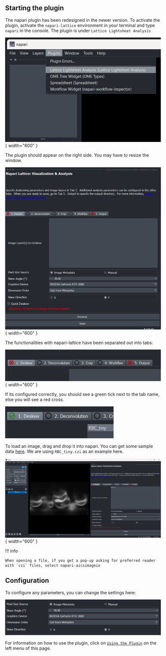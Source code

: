 ## Starting the plugin

The napari plugin has been redesigned in the newer version.
To activate the plugin, activate the `napari-lattice` environment in your terminal and type `napari` in the console.
The plugin is under `Lattice Lightsheet Analysis`

![Activate plugin](../images/001_start_plugin.png){ width="600" }

The plugin should appear on the right side. You may have to resize the window.

![llsz_plugin](../images/002_plugin.png){ width="600" }

The functionalities with napari-lattice have been separated out into tabs:

![plugin_tabs](../images/plugin_tabs.png){ width="600" }

If its configured correctly, you should see a green tick next to the tab name, else you will see a red cross.

![green_tick](../images/green_tick.png)

To load an image, drag and drop it into napari. You can get some sample data [here](https://zenodo.org/records/7117784). We are using `RBC_tiny.czi` as an example here.

![open_image](../images/003_open_image.png){ width="600" }

!!! info

    When opening a file, if you get a pop-up asking for preferred reader with `czi` files, select napari-aicsimageio


## Configuration

To configure any parameters, you can change the settings here:

![settings](../images/004_configure.png)

For information on how to use the plugin, click on [`Using the Plugin`](./plugin_usage.md) on the left menu of this page.